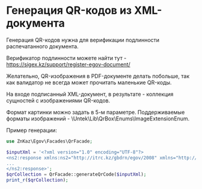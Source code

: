 # Генерация QR-кодов из XML-документа

Генерация QR-кодов нужна для верификации подлинности распечатанного документа.

Верификатор подлинности можете найти тут - https://sigex.kz/support/register-egov-document/

Желательно, QR-изображения в PDF-документе делать побольше,
так как валидатор не всегда может прочитать маленькие QR-коды.

На входе подписанный XML-документ, в результате - коллекция сущностей с изображениями QR-кодов.

Формат картинки можно задать в 5-м параметре.
Поддерживаемые форматы изображений - \Untek\Lib\QrBox\Enums\ImageExtensionEnum.

Пример генерации:

```php
use ZnKaz\Egov\Facades\QrFacade;

$inputXml = '<?xml version="1.0" encoding="UTF-8"?>
<ns2:response xmlns:ns2="http://itrc.kz/gbdrn/egov/2008" xmlns="http://itrc.kz/gbdrn/egov/2008/commontypes" xmlns:ns3="http://www.w3.org/2000/09/xmldsig#">
...
</ns2:response>';
$qrCollection = QrFacade::generateQrCode($inputXml);
print_r($qrCollection);
```
